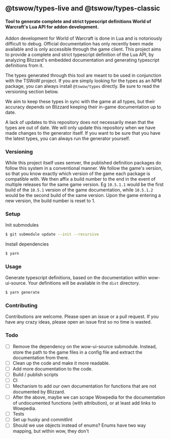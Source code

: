 ## @tswow/types-live and @tswow/types-classic
#### Tool to generate complete and strict typescript definitions World of Warcraft's Lua API for addon development.

Addon development for World of Warcraft is done in Lua and is notoriously difficult to debug. Official documentation has only recently been made available and is only accessible through the game client. This project aims to provide a complete and strict typescript definition of the Lua API, by analyzing Blizzard's embedded documentation and generating typescript definitions from it.

The types generated through this tool are meant to be used in conjunction with the TSWoW project.
If you are simply looking for the types as an NPM package, you can always install `@tswow/types` directly. Be sure to read the versioning section below.

We aim to keep these types in sync with the game at all types, but their accuracy depends on Blizzard keeping their in-game documentation up to date.

A lack of updates to this repository does not necessarily mean that the types are out of date. We will only update this repository when we have made changes to the generator itself. If you want to be sure that you have the latest types, you can always run the generator yourself.

### Versioning
While this project itself uses semver, the published definition packages do follow this system in a conventional manner. We follow the game's version, so that you know exactly which version of the game each package is compatible with. We then affix a build number to the end in the event of multiple releases for the same game version. Eg `10.5.1.1` would be the first build of the `10.5.1` version of the game documentation, while `10.5.1.2` would be the second build of the same version. Upon the game entering a new version, the build number is reset to 1. 

### Setup

Init submodules
```bash
$ git submodule update --init --recursive
```

Install dependencies
```bash
$ yarn
```

### Usage

Generate typescript definitions, based on the documentation within wow-ui-source.
Your definitions will be available in the `dist` directory.
```bash
$ yarn generate
```

### Contributing
Contributions are welcome. Please open an issue or a pull request.
If you have any crazy ideas, please open an issue first so no time is wasted.


### Todo
- [ ] Remove the dependency on the wow-ui-source submodule. Instead, store the path to the game files in a config file and extract the documentation from there.
- [ ] Clean up the code and make it more readable.
- [ ] Add more documentation to the code.
- [ ] Build / publish scripts
- [ ] CI
- [ ] Mechanism to add our own documentation for functions that are not documented by Blizzard.
- [ ] After the above, maybe we can scrape Wowpedia for the documentation of undocumented functions (with attribution), or at least add links to Wowpedia.
- [ ] Tests
- [ ] Set up husky and commitlint
- [ ] Should we use objects instead of enums? Enums have two way mapping, but within wow, they don't
